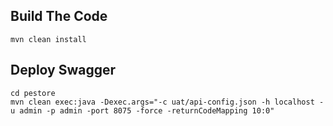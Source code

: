 ## Build The Code

```
mvn clean install
```

## Deploy Swagger

```
cd pestore
mvn clean exec:java -Dexec.args="-c uat/api-config.json -h localhost -u admin -p admin -port 8075 -force -returnCodeMapping 10:0"
```